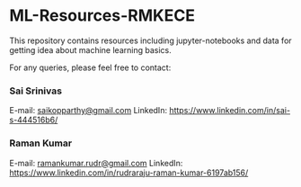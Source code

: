 # ML-Resources-RMKECE

This repository contains resources including jupyter-notebooks and data for getting idea about machine learning basics.

For any queries, please feel free to contact:

### Sai Srinivas
E-mail: saikopparthy@gmail.com
LinkedIn: https://www.linkedin.com/in/sai-s-444516b6/
 
### Raman Kumar
E-mail: ramankumar.rudr@gmail.com
LinkedIn: https://www.linkedin.com/in/rudraraju-raman-kumar-6197ab156/
